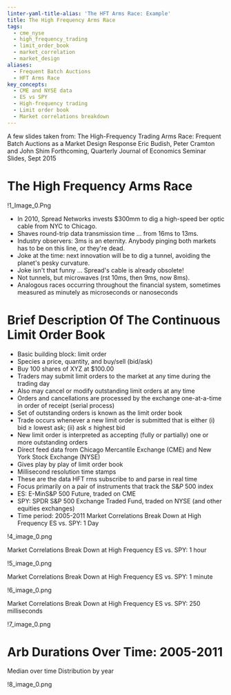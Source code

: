 ```yaml
---
linter-yaml-title-alias: 'The HFT Arms Race: Example'
title: The High Frequency Arms Race
tags:
  - cme_nyse
  - high_frequency_trading
  - limit_order_book
  - market_correlation
  - market_design
aliases:
  - Frequent Batch Auctions
  - HFT Arms Race
key_concepts:
  - CME and NYSE data
  - ES vs SPY
  - High-frequency trading
  - Limit order book
  - Market correlations breakdown
---
```


A few slides taken from: The High-Frequency Trading Arms Race: Frequent Batch Auctions as a Market Design Response Eric Budish,  Peter Cramton and John Shim Forthcoming,  Quarterly Journal of Economics Seminar Slides,  Sept 2015

# The High Frequency Arms Race

!1_Image_0.Png

- In 2010,  Spread Networks invests $300mm to dig a high-speed ber optic cable from NYC to Chicago.
- Shaves round-trip data transmission time … from 16ms to 13ms.
- Industry observers: 3ms is an eternity. Anybody pinging both markets has to be on this line,  or they're dead.
- Joke at the time: next innovation will be to dig a tunnel,  avoiding the planet's pesky curvature.
- Joke isn't that funny … Spread's cable is already obsolete!
- Not tunnels,  but microwaves (rst 10ms,  then 9ms,  now 8ms).
- Analogous races occurring throughout the financial system,  sometimes measured as minutely as microseconds or nanoseconds

# Brief Description Of The Continuous Limit Order Book

- Basic building block: limit order
- Species a price,  quantity,  and buy/sell (bid/ask)
- Buy 100 shares of XYZ at $100.00
- Traders may submit limit orders to the market at any time during the trading day
- Also may cancel or modify outstanding limit orders at any time
- Orders and cancellations are processed by the exchange one-at-a-time in order of receipt (serial process)
- Set of outstanding orders is known as the limit order book
- Trade occurs whenever a new limit order is submitted that is either (i) bid ≥ lowest ask; (ii) ask ≤ highest bid
- New limit order is interpreted as accepting (fully or partially) one or more outstanding orders
- Direct feed data from Chicago Mercantile Exchange (CME) and New York Stock Exchange (NYSE)
- Gives play by play of limit order book
- Millisecond resolution time stamps
- These are the data HFT rms subscribe to and parse in real time
- Focus primarily on a pair of instruments that track the S&$P$ 500 index
- ES: E-MinS&P 500 Future,  traded on CME
- SPY: SPDR S&P 500 Exchange Traded Fund,  traded on NYSE (and other equities exchanges)
- Time period: 2005-2011 Market Correlations Break Down at High Frequency ES vs. SPY: 1 Day

!4_image_0.png

Market Correlations Break Down at High Frequency ES vs. SPY: 1 hour

!5_image_0.png

Market Correlations Break Down at High Frequency ES vs. SPY: 1 minute

!6_image_0.png

Market Correlations Break Down at High Frequency ES vs. SPY: 250 milliseconds

!7_image_0.png

# Arb Durations Over Time: 2005-2011

Median over time Distribution by year

!8_image_0.png
